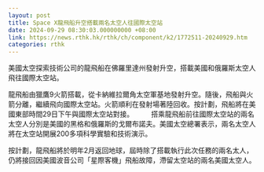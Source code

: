 ```yaml
---
layout: post
title: Space X龍飛船升空搭載兩名太空人往國際太空站
date: 2024-09-29 08:30:03.000000000 +08:00
link: https://news.rthk.hk/rthk/ch/component/k2/1772511-20240929.htm
categories: rthk
---
```


美國太空探索技術公司的龍飛船在佛羅里達州發射升空，搭載美國和俄羅斯太空人飛往國際太空站。

龍飛船由獵鷹9火箭搭載，從卡納維拉爾角太空軍基地發射升空。隨後，飛船與火箭分離，繼續飛向國際太空站。火箭順利在發射場著陸回收。按計劃，飛船將在美國東部時間29日下午與國際太空站對接。
　　
搭乘龍飛船前往國際太空站的兩名太空人分別是美國的黑格和俄羅斯的戈爾布諾夫。美國太空總署表示，兩名太空人將在太空站開展200多項科學實驗和技術演示。

按計劃，龍飛船將於明年2月返回地球，屆時除了搭載執行此次任務的兩名太人，仍將接回因美國波音公司「星際客機」飛船故障，滯留太空站的兩名美國太空人。
